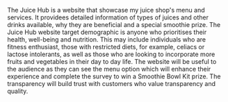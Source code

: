 The Juice Hub is a website that showcase my juice shop's menu and services. It providees detailed information of types of juices and other drinks available, why they are beneficial and a special smoothie prize. 
The Juice Hub website target demographic is anyone who prioritises their health, well-being and nutrition. This may include individuals who are fitness enthusiast, those with restricted diets, for example, celiacs or lactose intolerants, as well as those who are looking to incorporate more fruits and vegetables in their day to day life. 
The website will be useful to the audience as they can see the menu option which will enhance their experience and complete the survey to win a Smoothie Bowl Kit prize. The transparency will build trust with customers who value transparency and quality. 
